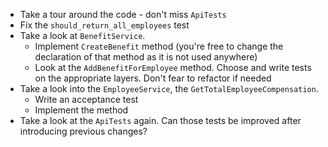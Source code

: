 * Take a tour around the code - don't miss `ApiTests`
* Fix the `should_return_all_employees` test
* Take a look at `BenefitService`.
  * Implement `CreateBenefit` method (you're free to change the declaration of that method as it is not used anywhere)
  * Look at the `AddBenefitForEmployee` method. Choose and write tests on the appropriate layers. Don't fear to refactor if needed
* Take a look into the `EmployeeService`, the `GetTotalEmployeeCompensation`.
  * Write an acceptance test
  * Implement the method
* Take a look at the `ApiTests` again. Can those tests be improved after introducing previous changes?